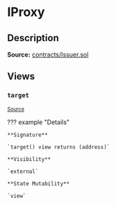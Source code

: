 # IProxy

## Description

**Source:** [contracts/Issuer.sol](https://github.com/Synthetixio/synthetix/tree/v2.90.0-alpha/contracts/Issuer.sol)

## Views

### `target`

<sub>[Source](https://github.com/Synthetixio/synthetix/tree/v2.90.0-alpha/contracts/Issuer.sol#L31)</sub>

??? example "Details"

    **Signature**

    `target() view returns (address)`

    **Visibility**

    `external`

    **State Mutability**

    `view`
